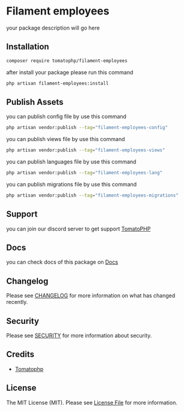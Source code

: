# Filament employees

your package description will go here

## Installation

```bash
composer require tomatophp/filament-employees
```
after install your package please run this command

```bash
php artisan filament-employees:install
```

## Publish Assets

you can publish config file by use this command

```bash
php artisan vendor:publish --tag="filament-employees-config"
```

you can publish views file by use this command

```bash
php artisan vendor:publish --tag="filament-employees-views"
```

you can publish languages file by use this command

```bash
php artisan vendor:publish --tag="filament-employees-lang"
```

you can publish migrations file by use this command

```bash
php artisan vendor:publish --tag="filament-employees-migrations"
```

## Support

you can join our discord server to get support [TomatoPHP](https://discord.gg/Xqmt35Uh)

## Docs

you can check docs of this package on [Docs](https://docs.tomatophp.com/plugins/laravel-package-generator)

## Changelog

Please see [CHANGELOG](CHANGELOG.md) for more information on what has changed recently.

## Security

Please see [SECURITY](SECURITY.md) for more information about security.

## Credits

- [Tomatophp](mailto:info@3x1.io)

## License

The MIT License (MIT). Please see [License File](LICENSE.md) for more information.
